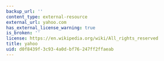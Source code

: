 ```yaml
---
backup_url: ''
content_type: external-resource
external_url: yahoo.com
has_external_license_warning: true
is_broken: ''
license: https://en.wikipedia.org/wiki/All_rights_reserved
title: yahoo
uid: d0f8439f-3c93-4a0d-bf76-247ff2ffaeab
---
```

